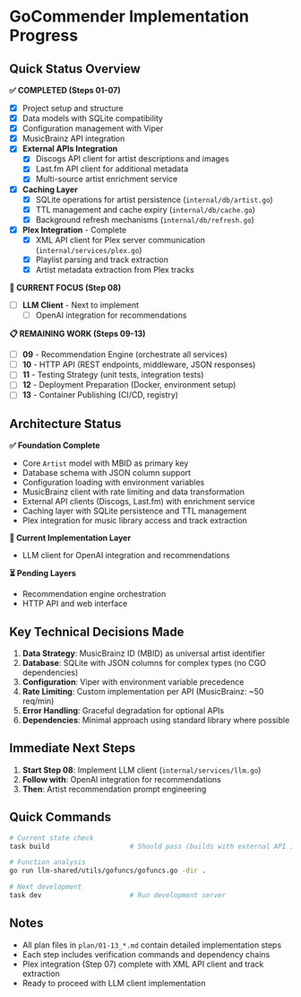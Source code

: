 # GoCommender Implementation Progress

## Quick Status Overview

**✅ COMPLETED (Steps 01-07)**

- [x] Project setup and structure
- [x] Data models with SQLite compatibility
- [x] Configuration management with Viper
- [x] MusicBrainz API integration
- [x] **External APIs Integration**
  - [x] Discogs API client for artist descriptions and images
  - [x] Last.fm API client for additional metadata
  - [x] Multi-source artist enrichment service
- [x] **Caching Layer** 
  - [x] SQLite operations for artist persistence (`internal/db/artist.go`)
  - [x] TTL management and cache expiry (`internal/db/cache.go`)
  - [x] Background refresh mechanisms (`internal/db/refresh.go`)
- [x] **Plex Integration** - Complete
  - [x] XML API client for Plex server communication (`internal/services/plex.go`)
  - [x] Playlist parsing and track extraction
  - [x] Artist metadata extraction from Plex tracks

**🚧 CURRENT FOCUS (Step 08)**

- [ ] **LLM Client** - Next to implement
  - [ ] OpenAI integration for recommendations

**📋 REMAINING WORK (Steps 09-13)**
- [ ] **09** - Recommendation Engine (orchestrate all services)
- [ ] **10** - HTTP API (REST endpoints, middleware, JSON responses)
- [ ] **11** - Testing Strategy (unit tests, integration tests)
- [ ] **12** - Deployment Preparation (Docker, environment setup)
- [ ] **13** - Container Publishing (CI/CD, registry)

## Architecture Status

**✅ Foundation Complete**

- Core `Artist` model with MBID as primary key
- Database schema with JSON column support
- Configuration loading with environment variables
- MusicBrainz client with rate limiting and data transformation
- External API clients (Discogs, Last.fm) with enrichment service
- Caching layer with SQLite persistence and TTL management
- Plex integration for music library access and track extraction

**🔄 Current Implementation Layer**

- LLM client for OpenAI integration and recommendations

**⏳ Pending Layers**

- Recommendation engine orchestration
- HTTP API and web interface

## Key Technical Decisions Made

1. **Data Strategy**: MusicBrainz ID (MBID) as universal artist identifier
2. **Database**: SQLite with JSON columns for complex types (no CGO dependencies)
3. **Configuration**: Viper with environment variable precedence
4. **Rate Limiting**: Custom implementation per API (MusicBrainz: ~50 req/min)
5. **Error Handling**: Graceful degradation for optional APIs
6. **Dependencies**: Minimal approach using standard library where possible

## Immediate Next Steps

1. **Start Step 08**: Implement LLM client (`internal/services/llm.go`)
2. **Follow with**: OpenAI integration for recommendations
3. **Then**: Artist recommendation prompt engineering

## Quick Commands

```bash
# Current state check
task build                    # Should pass (builds with external API integration)

# Function analysis
go run llm-shared/utils/gofuncs/gofuncs.go -dir .

# Next development
task dev                      # Run development server
```

## Notes

- All plan files in `plan/01-13_*.md` contain detailed implementation steps
- Each step includes verification commands and dependency chains
- Plex integration (Step 07) complete with XML API client and track extraction
- Ready to proceed with LLM client implementation
